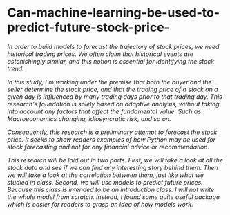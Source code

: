 # Can-machine-learning-be-used-to-predict-future-stock-price-

_In order to build models to forecast the trajectory of stock prices, we need historical trading prices. We often claim that historical events are astonishingly similar, and this notion is essential for identifying the stock trend._

_In this study, I'm working under the premise that both the buyer and the seller determine the stock price, and that the trading price of a stock on a given day is influenced by many trading days prior to that trading day. This research's foundation is solely based on adaptive analysis, without taking into account any factors that affect the fundamental value. Such as Macroeconomics changing, idiosyncratic risk, and so on._

_Consequently, this research is a preliminary attempt to forecast the stock price. It seeks to show readers examples of how Python may be used for stock forecasting and not for any financial advice or recommendation._

_This research will be laid out in two parts. First, we will take a look at all the stock data and see if we can find any interesting story behind them. Then we will take a look at the correlation between them, just like what we studied in class. Second, we will use models to predict future prices. Because this class is intended to be an introduction class. I will not write the whole model from scratch. Instead, I found some quite useful package which is easier for readers to grasp an idea of how models work._
